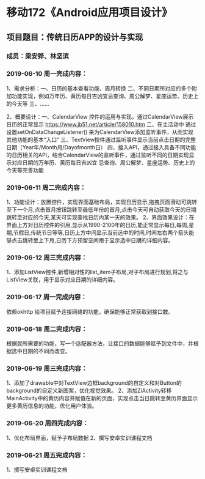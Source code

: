 # 移动172《Android应用项目设计》
## 项目题目：传统日历APP的设计与实现
### 成员：梁安铧、林坚滨

### 2019-06-10 周一完成内容：
1、需求分析：一、日历的基本查看功能、周月转换
            二、不同日期所对应的多个附加功能实现，例如万年历、黄历每日吉凶宜忌查询、周公解梦、星座运势、历史上的今天等
            三、……

2、概要设计：一、CalendarView 控件的运用与实现，通过CalendarView展示日历的正常显示
               https://www.jb51.net/article/158010.htm
            二、在主活动中 通过设置setOnDataChangeListener() 来为CalendarView添加监听事件，从而实现其他功能的基本“入口”
            三、TextView控件通过监听事件显示当前点击日期的完整日期（Year年/Month月/Dayofmonth日）
            四、接入API，通过接入具备不同功能的日历相关的API，结合CalendarView的监听事件，通过监听不同的日期实现显示对应日期的万年历、黄历每日吉凶宜             忌查询、周公解梦、星座运势、历史上的今天等完善功能

### 2019-06-11 周二完成内容：
1、功能设计：放置控件，实现界面基础布局，实现日历显示,拖拽页面滑动可跳转至下一个月,点击首月按钮跳转至最低年份的首月,点击今天可自动获取今天的日期跳转至对应的今天,某天可实现查找日历内某一天的效果。
2、界面效果设计：在界面上方对日历控件的引用,显示从1990-2100年的日历,能正常显示每日,每周,星期,节假日,传统节日等等,日历上方中间显示当前选中的时间,时间左右两个箭头能够点击跳转至上下月,日历下方预留空间用于显示选中日期的详细内容。


### 2019-06-12 周三完成内容：
1、添加ListView控件,新增相对性的list_item子布局,对子布局进行规划,将之与ListView关联，用于显示对应日期的详细内容。

### 2019-06-17 周一完成内容：
依赖okhttp 给项目赋予连接网络的功能，确保能够正常获取到接口数。
### 2019-06-18 周二完成内容：
根据就所需要的功能，写一个适配器方法，让接口的数据能够赋予到文件中，并根据选中日期的不同而改变。
### 2019-06-19 周三完成内容：
1、添加了drawable中对TextView边框background的自定义和对Button的background的自定义新图案，优化视觉效果。
2、添加ZiActivity转移MainActivity中的黄历内容并赋值在新的页面，实现点击当日跳转至黄历界面显示更多黄历信息的功能，优化用户体验。
### 2019-06-20 周四完成内容：
1、优化布局界面，赋予子布局数据
2、撰写安卓实训课程文档
### 2019-06-21 周五完成内容：
1、撰写安卓实训课程文档

